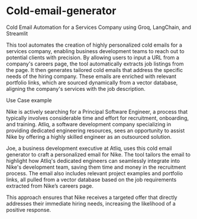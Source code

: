 # Cold-email-generator

Cold Email Automation for a Services Company using Groq, LangChain, and Streamlit

This tool automates the creation of highly personalized cold emails for a services company, enabling business development teams to reach out to potential clients with precision. By allowing users to input a URL from a company's careers page, the tool automatically extracts job listings from the page. It then generates tailored cold emails that address the specific needs of the hiring company. These emails are enriched with relevant portfolio links, which are sourced dynamically from a vector database, aligning the company's services with the job description.

Use Case example

Nike is actively searching for a Principal Software Engineer, a process that typically involves considerable time and effort for recruitment, onboarding, and training. Atliq, a software development company specializing in providing dedicated engineering resources, sees an opportunity to assist Nike by offering a highly skilled engineer as an outsourced solution.

Joe, a business development executive at Atliq, uses this cold email generator to craft a personalized email for Nike. The tool tailors the email to highlight how Atliq's dedicated engineers can seamlessly integrate into Nike's development team, saving them time and money in the recruitment process. The email also includes relevant project examples and portfolio links, all pulled from a vector database based on the job requirements extracted from Nike’s careers page.

This approach ensures that Nike receives a targeted offer that directly addresses their immediate hiring needs, increasing the likelihood of a positive response.
